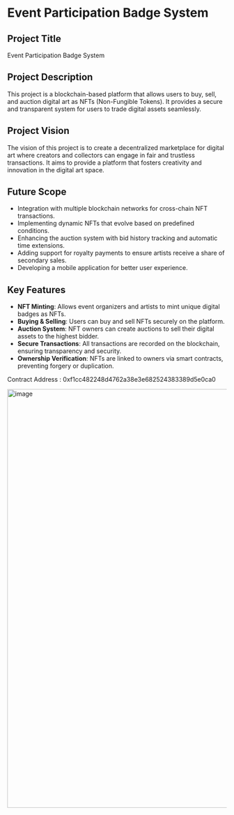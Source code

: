 # Event Participation Badge System

## Project Title
Event Participation Badge System

## Project Description
This project is a blockchain-based platform that allows users to buy, sell, and auction digital art as NFTs (Non-Fungible Tokens). It provides a secure and transparent system for users to trade digital assets seamlessly.

## Project Vision
The vision of this project is to create a decentralized marketplace for digital art where creators and collectors can engage in fair and trustless transactions. It aims to provide a platform that fosters creativity and innovation in the digital art space.

## Future Scope
- Integration with multiple blockchain networks for cross-chain NFT transactions.
- Implementing dynamic NFTs that evolve based on predefined conditions.
- Enhancing the auction system with bid history tracking and automatic time extensions.
- Adding support for royalty payments to ensure artists receive a share of secondary sales.
- Developing a mobile application for better user experience.

## Key Features
- **NFT Minting**: Allows event organizers and artists to mint unique digital badges as NFTs.
- **Buying & Selling**: Users can buy and sell NFTs securely on the platform.
- **Auction System**: NFT owners can create auctions to sell their digital assets to the highest bidder.
- **Secure Transactions**: All transactions are recorded on the blockchain, ensuring transparency and security.
- **Ownership Verification**: NFTs are linked to owners via smart contracts, preventing forgery or duplication.

Contract Address : 0xf1cc482248d4762a38e3e682524383389d5e0ca0




<img width="960" alt="image" src="https://github.com/user-attachments/assets/702e239b-f6be-4484-925a-bda682360941" />




